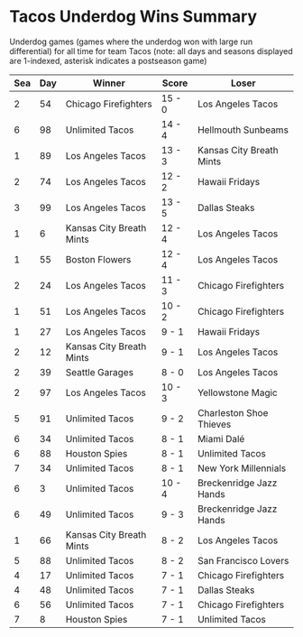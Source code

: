 # Tacos Underdog Wins Summary



Underdog games (games where the underdog won with large run differential) for all time for team Tacos (note: all days and seasons displayed are 1-indexed, asterisk indicates a postseason game)


| Sea | Day | Winner | Score | Loser | 
| ------ |------ |------ |------ |------ |
| 2 | 54 | Chicago Firefighters | 15 - 0 | Los Angeles Tacos | 
| 6 | 98 | Unlimited Tacos | 14 - 4 | Hellmouth Sunbeams | 
| 1 | 89 | Los Angeles Tacos | 13 - 3 | Kansas City Breath Mints | 
| 2 | 74 | Los Angeles Tacos | 12 - 2 | Hawaii Fridays | 
| 3 | 99 | Los Angeles Tacos | 13 - 5 | Dallas Steaks | 
| 1 | 6 | Kansas City Breath Mints | 12 - 4 | Los Angeles Tacos | 
| 1 | 55 | Boston Flowers | 12 - 4 | Los Angeles Tacos | 
| 2 | 24 | Los Angeles Tacos | 11 - 3 | Chicago Firefighters | 
| 1 | 51 | Los Angeles Tacos | 10 - 2 | Chicago Firefighters | 
| 1 | 27 | Los Angeles Tacos | 9 - 1 | Hawaii Fridays | 
| 2 | 12 | Kansas City Breath Mints | 9 - 1 | Los Angeles Tacos | 
| 2 | 39 | Seattle Garages | 8 - 0 | Los Angeles Tacos | 
| 2 | 97 | Los Angeles Tacos | 10 - 3 | Yellowstone Magic | 
| 5 | 91 | Unlimited Tacos | 9 - 2 | Charleston Shoe Thieves | 
| 6 | 34 | Unlimited Tacos | 8 - 1 | Miami Dalé | 
| 6 | 88 | Houston Spies | 8 - 1 | Unlimited Tacos | 
| 7 | 34 | Unlimited Tacos | 8 - 1 | New York Millennials | 
| 6 | 3 | Unlimited Tacos | 10 - 4 | Breckenridge Jazz Hands | 
| 6 | 49 | Unlimited Tacos | 9 - 3 | Breckenridge Jazz Hands | 
| 1 | 66 | Kansas City Breath Mints | 8 - 2 | Los Angeles Tacos | 
| 5 | 88 | Unlimited Tacos | 8 - 2 | San Francisco Lovers | 
| 4 | 17 | Unlimited Tacos | 7 - 1 | Chicago Firefighters | 
| 4 | 48 | Unlimited Tacos | 7 - 1 | Dallas Steaks | 
| 6 | 56 | Unlimited Tacos | 7 - 1 | Chicago Firefighters | 
| 7 | 8 | Houston Spies | 7 - 1 | Unlimited Tacos | 


